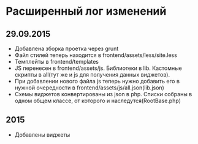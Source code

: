 Расширенный лог изменений
==========================

29.09.2015
----
- Добавлена зборка проетка через grunt
- Файл стилей теперь находится в frontend/assets/less/site.less
- Темплейты в frontend/templates
- JS перенесен в frontend/assets/js. Библиотеки в lib. Кастомные скрипты в all(тут же и js для получения данных виджетов). 
- При добавлении нового файла js теперь нужно добавить его в нужной очередности в frontend/assets/js/all.json(lib.json)
- Схемы виджетов конвертированы из json в php.  Списки собраны в одном общем классе, от которого и наследутся(RootBase.php)


2015
-----
-  Добавлены виджеты

